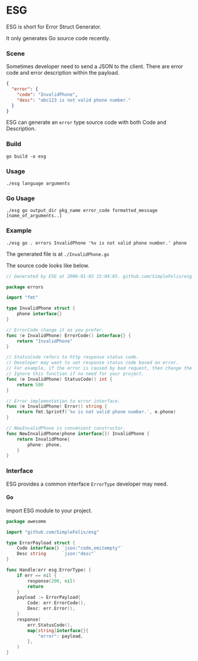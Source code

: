 # ESG

ESG is short for Error Struct Generator.

It only generates Go source code recently.

### Scene

Sometimes developer need to send a JSON to the client. There are error code and error description within the payload.

```json
{
  "error": {
    "code": "InvalidPhone",
    "desc": "abc123 is not valid phone number."
  }
}
```

ESG can generate an `error` type source code with both Code and Description.

### Build

`go build -o esg`

### Usage

`./esg language arguments`

### Go Usage

`./esg go output_dir pkg_name error_code formatted_message [name_of_arguments..]`

### Example

`./esg go . errors InvalidPhone '%v is not valid phone number.' phone`

The generated file is at `./InvalidPhone.go`

The source code looks like below.

```go
// Generated by ESG at 2006-01-02 15:04:05. github.com/SimpleFelix/esg

package errors

import "fmt"

type InvalidPhone struct {
	phone interface{}
}

// ErrorCode change it as you prefer.
func (e InvalidPhone) ErrorCode() interface{} {
	return "InvalidPhone"
}

// StatusCode refers to http response status code.
// Developer may want to set response status code based on error.
// For example, if the error is caused by bad request, then change the return value to 400.
// Ignore this function if no need for your project.
func (e InvalidPhone) StatusCode() int {
	return 500
}

// Error implementation to error interface.
func (e InvalidPhone) Error() string {
	return fmt.Sprintf(`%v is not valid phone number.`, e.phone)
}

// NewInvalidPhone is convenient constructor.
func NewInvalidPhone(phone interface{}) InvalidPhone {
	return InvalidPhone{
		phone: phone,
	}
}
```

### Interface

ESG provides a common interface `ErrorType` developer may need.

#### Go

Import ESG module to your project.

```go
package awesome

import "github.com/SimpleFelix/esg"

type ErrorPayload struct {
	Code interface{} `json:"code,omitempty"`
	Desc string      `json:"desc"`
}

func Handle(err esg.ErrorType) {
	if err == nil {
		response(200, nil)
		return
	}
	payload := ErrorPayload{
		Code: err.ErrorCode(),
		Desc: err.Error(),
	}
	response(
		err.StatusCode(),
		map[string]interface{}{
			"error": payload,
		},
	)
}
```

